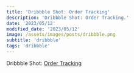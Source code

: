 ```yaml
---
title: 'Dribbble Shot: Order Tracking'
description: 'Dribbble Shot: Order Tracking.'
date: '2023/05/12'
modified_date: '2023/05/12'
image: /assets/images/posts/dribbble.png
subtitle: 'dribbble'
tags: 'dribbble'
---
```


Dribbble Shot: [Order Tracking](https://dribbble.com/shots/2548009-Day-086-Order-Tracking)
